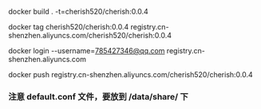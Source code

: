 
docker build . -t=cherish520/cherish:0.0.4

docker tag cherish520/cherish:0.0.4 registry.cn-shenzhen.aliyuncs.com/cherish520/cherish:0.0.4

docker login --username=785427346@qq.com registry.cn-shenzhen.aliyuncs.com

docker push registry.cn-shenzhen.aliyuncs.com/cherish520/cherish:0.0.4


### 注意 default.conf 文件，要放到 /data/share/ 下